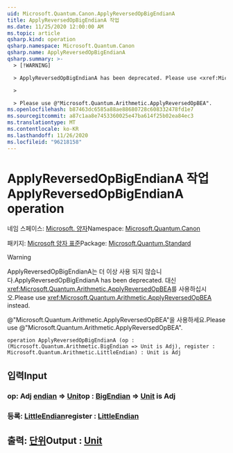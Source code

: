 ```yaml
---
uid: Microsoft.Quantum.Canon.ApplyReversedOpBigEndianA
title: ApplyReversedOpBigEndianA 작업
ms.date: 11/25/2020 12:00:00 AM
ms.topic: article
qsharp.kind: operation
qsharp.namespace: Microsoft.Quantum.Canon
qsharp.name: ApplyReversedOpBigEndianA
qsharp.summary: >-
  > [!WARNING]

  > ApplyReversedOpBigEndianA has been deprecated. Please use <xref:Microsoft.Quantum.Arithmetic.ApplyReversedOpBEA> instead.

  >

  > Please use @"Microsoft.Quantum.Arithmetic.ApplyReversedOpBEA".
ms.openlocfilehash: b87463dc6585a88ae88680728c608332478fd1e7
ms.sourcegitcommit: a87c1aa8e7453360025e47ba614f25b02ea84ec3
ms.translationtype: MT
ms.contentlocale: ko-KR
ms.lasthandoff: 11/26/2020
ms.locfileid: "96218158"
---
```

# <a name="applyreversedopbigendiana-operation"></a><span data-ttu-id="21a48-102">ApplyReversedOpBigEndianA 작업</span><span class="sxs-lookup"><span data-stu-id="21a48-102">ApplyReversedOpBigEndianA operation</span></span>

<span data-ttu-id="21a48-103">네임 스페이스: [Microsoft. 양자](xref:Microsoft.Quantum.Canon)</span><span class="sxs-lookup"><span data-stu-id="21a48-103">Namespace: [Microsoft.Quantum.Canon](xref:Microsoft.Quantum.Canon)</span></span>

<span data-ttu-id="21a48-104">패키지: [Microsoft 양자 표준](https://nuget.org/packages/Microsoft.Quantum.Standard)</span><span class="sxs-lookup"><span data-stu-id="21a48-104">Package: [Microsoft.Quantum.Standard](https://nuget.org/packages/Microsoft.Quantum.Standard)</span></span>


> [!WARNING]
> <span data-ttu-id="21a48-105">ApplyReversedOpBigEndianA는 더 이상 사용 되지 않습니다.</span><span class="sxs-lookup"><span data-stu-id="21a48-105">ApplyReversedOpBigEndianA has been deprecated.</span></span> <span data-ttu-id="21a48-106">대신 <xref:Microsoft.Quantum.Arithmetic.ApplyReversedOpBEA>를 사용하십시오.</span><span class="sxs-lookup"><span data-stu-id="21a48-106">Please use <xref:Microsoft.Quantum.Arithmetic.ApplyReversedOpBEA> instead.</span></span>
>
> <span data-ttu-id="21a48-107">@"Microsoft.Quantum.Arithmetic.ApplyReversedOpBEA"을 사용하세요.</span><span class="sxs-lookup"><span data-stu-id="21a48-107">Please use @"Microsoft.Quantum.Arithmetic.ApplyReversedOpBEA".</span></span>



```qsharp
operation ApplyReversedOpBigEndianA (op : (Microsoft.Quantum.Arithmetic.BigEndian => Unit is Adj), register : Microsoft.Quantum.Arithmetic.LittleEndian) : Unit is Adj
```


## <a name="input"></a><span data-ttu-id="21a48-108">입력</span><span class="sxs-lookup"><span data-stu-id="21a48-108">Input</span></span>

### <a name="op--bigendian--unit--is-adj"></a><span data-ttu-id="21a48-109">op: Adj [endian](xref:Microsoft.Quantum.Arithmetic.BigEndian) => [Unit](xref:microsoft.quantum.lang-ref.unit)</span><span class="sxs-lookup"><span data-stu-id="21a48-109">op : [BigEndian](xref:Microsoft.Quantum.Arithmetic.BigEndian) => [Unit](xref:microsoft.quantum.lang-ref.unit)  is Adj</span></span>




### <a name="register--littleendian"></a><span data-ttu-id="21a48-110">등록: [LittleEndian](xref:Microsoft.Quantum.Arithmetic.LittleEndian)</span><span class="sxs-lookup"><span data-stu-id="21a48-110">register : [LittleEndian](xref:Microsoft.Quantum.Arithmetic.LittleEndian)</span></span>





## <a name="output--unit"></a><span data-ttu-id="21a48-111">출력: [단위](xref:microsoft.quantum.lang-ref.unit)</span><span class="sxs-lookup"><span data-stu-id="21a48-111">Output : [Unit](xref:microsoft.quantum.lang-ref.unit)</span></span>

